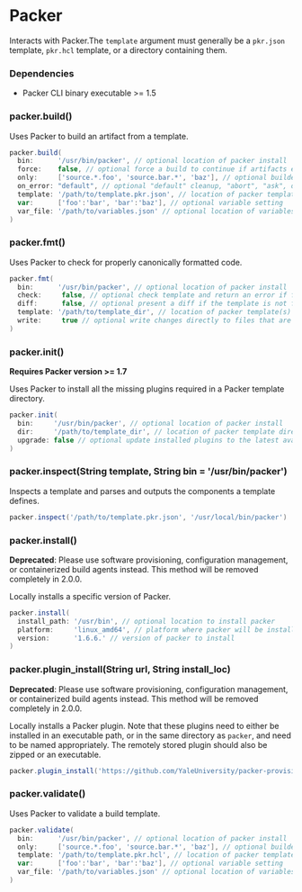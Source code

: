 # Packer

Interacts with Packer.The `template` argument must generally be a `pkr.json` template, `pkr.hcl` template, or a directory containing them.

### Dependencies

- Packer CLI binary executable >= 1.5

### packer.build()
Uses Packer to build an artifact from a template.

```groovy
packer.build(
  bin:      '/usr/bin/packer', // optional location of packer install
  force:    false, // optional force a build to continue if artifacts exist and deletes existing artifacts
  only:     ['source.*.foo', 'source.bar.*', 'baz'], // optional builder names to build
  on_error: "default", // optional "default" cleanup, "abort", "ask", or "run-cleanup-provisioner"
  template: '/path/to/template.pkr.json', // location of packer template(s)
  var:      ['foo':'bar', 'bar':'baz'], // optional variable setting
  var_file: '/path/to/variables.json' // optional location of variables file
)
```

### packer.fmt()
Uses Packer to check for properly canonically formatted code.

```groovy
packer.fmt(
  bin:      '/usr/bin/packer', // optional location of packer install
  check:     false, // optional check template and return an error if file is not formatted correctly (cannot be used with `write`)
  diff:      false, // optional present a diff if the template is not formatted correctly
  template: '/path/to/template_dir', // location of packer template(s)
  write:     true // optional write changes directly to files that are not formatted directly (cannot be used with `check`)
)
```

### packer.init()
**Requires Packer version >= 1.7**

Uses Packer to install all the missing plugins required in a Packer template directory.

```groovy
packer.init(
  bin:     '/usr/bin/packer', // optional location of packer install
  dir:     '/path/to/template_dir', // location of packer template directory
  upgrade: false // optional update installed plugins to the latest available version within the specified constraints
)
```

### packer.inspect(String template, String bin = '/usr/bin/packer')
Inspects a template and parses and outputs the components a template defines.

```groovy
packer.inspect('/path/to/template.pkr.json', '/usr/local/bin/packer')
```

### packer.install()
**Deprecated**:
Please use software provisioning, configuration management, or containerized build agents instead. This method will be removed completely in 2.0.0.

Locally installs a specific version of Packer.

```groovy
packer.install(
  install_path: '/usr/bin', // optional location to install packer
  platform:     'linux_amd64', // platform where packer will be installed
  version:      '1.6.6.' // version of packer to install
)
```

### packer.plugin_install(String url, String install_loc)
**Deprecated**:
Please use software provisioning, configuration management, or containerized build agents instead. This method will be removed completely in 2.0.0.

Locally installs a Packer plugin. Note that these plugins need to either be installed in an executable path, or in the same directory as `packer`, and need to be named appropriately. The remotely stored plugin should also be zipped or an executable.

```groovy
packer.plugin_install('https://github.com/YaleUniversity/packer-provisioner-goss/releases/download/v1.4.0/packer-provisioner-goss-v1.4.0-linux-amd64', '/usr/bin/packer-provisioner-goss')
```

### packer.validate()
Uses Packer to validate a build template.

```groovy
packer.validate(
  bin:      '/usr/bin/packer', // optional location of packer install
  only:     ['source.*.foo', 'source.bar.*', 'baz'], // optional builder names to validate
  template: '/path/to/template.pkr.hcl', // location of packer template(s)
  var:      ['foo':'bar', 'bar':'baz'], // optional variable setting
  var_file: '/path/to/variables.json' // optional location of variables file
)
```
